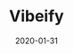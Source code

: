 ---
title: Vibeify
eventType: project
date: 2020-01-31
thumbnail: vibeify
thumbnailBorder: true
excerpt: An artificially intelligent DJ that uses your webcam to determine the level of energy in the room and selects songs from your playlists that match the vibe. My team created Vibeify for QHacks 2020.
tags: [tensorflow, react]
repository: https://github.com/rosslh/vibeify
isHidden: true
---